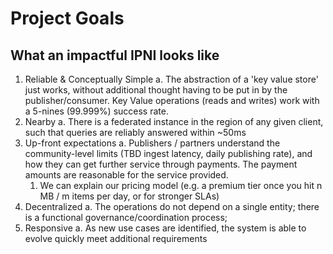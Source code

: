 # Project Goals

## What an impactful IPNI looks like

1. Reliable & Conceptually Simple
  a. The abstraction of a 'key value store' just works, without additional thought having to be put in by the publisher/consumer. Key Value operations (reads and writes) work with a 5-nines (99.999%) success rate.
2. Nearby
  a. There is a federated instance in the region of any given client, such that queries are reliably answered within ~50ms
3. Up-front expectations
  a. Publishers / partners understand the community-level limits (TBD ingest latency, daily publishing rate), and how they can get further service through payments. The payment amounts are reasonable for the service provided.
    1. We can explain our pricing model (e.g. a premium tier once you hit n MB / m items per day, or for stronger SLAs)
4. Decentralized
  a. The operations do not depend on a single entity; there is a functional governance/coordination process;
5. Responsive
  a. As new use cases are identified, the system is able to evolve quickly meet additional requirements
